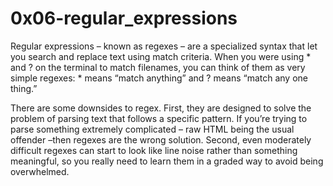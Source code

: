 # 0x06-regular_expressions

Regular expressions – known as regexes – are a specialized syntax
that let you search and replace text using match criteria. When you were using * and ? on the
terminal to match filenames, you can think of them as very simple regexes: * means “match
anything” and ? means “match any one thing.”

There are some downsides to regex. First, they are designed to solve the problem of parsing
text that follows a specific pattern. If you’re trying to parse something extremely complicated
– raw HTML being the usual offender –then regexes are the wrong solution. Second, even
moderately difficult regexes can start to look like line noise rather than something meaningful,
so you really need to learn them in a graded way to avoid being overwhelmed.